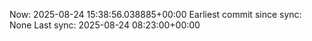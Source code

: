 Now: 2025-08-24 15:38:56.038885+00:00 Earliest commit since sync: None Last sync: 2025-08-24 08:23:00+00:00
